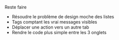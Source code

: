 Reste faire

- Résoudre le problème de design moche des listes
- Tags comptant les vrai messages visibles
- Déplacer une action vers un autre tab
- Rendre le code plus simple entre les 3 onglets
